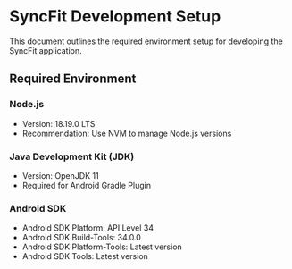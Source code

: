 # SyncFit Development Setup

This document outlines the required environment setup for developing the SyncFit application.

## Required Environment

### Node.js
- Version: 18.19.0 LTS
- Recommendation: Use NVM to manage Node.js versions


### Java Development Kit (JDK)
- Version: OpenJDK 11
- Required for Android Gradle Plugin

### Android SDK
- Android SDK Platform: API Level 34
- Android SDK Build-Tools: 34.0.0
- Android SDK Platform-Tools: Latest version
- Android SDK Tools: Latest version
